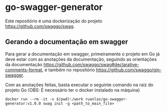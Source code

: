 # go-swagger-generator
Este repositório é uma dockerização do projeto https://github.com/swaggo/swag.

## Gerando a documentação em swagger
Para gerar a documentação em swagger, primeiramente o projeto em Go já deve estar com as anotações da documentação, seguindo as orientações da documentação https://github.com/swaggo/swag#declarative-comments-format, e também no repositório https://github.com/swaggo/gin-swagger.

Com as anotações feitas, basta executar o seguinte comando na raiz do projeto Go (OBS: É necessário ter o docker instalado na máquina)

```
docker run --rm -it -v $(pwd):/work ruanlas/go-swagger-generator:v1.0.0 swag init -g <path_to_main_file>
```
